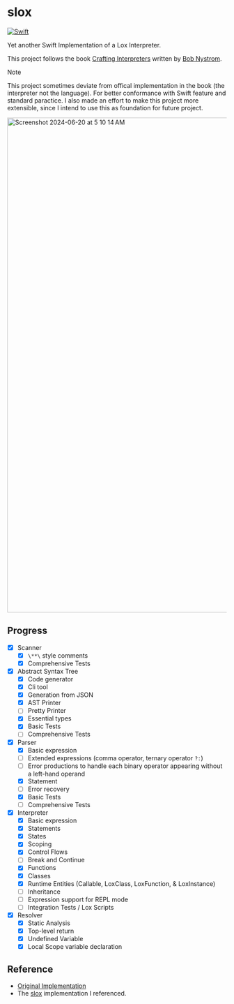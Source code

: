 # slox

[![Swift](https://github.com/theSalted/slox/actions/workflows/swift.yml/badge.svg)](https://github.com/theSalted/slox/actions/workflows/swift.yml)

Yet another Swift Implementation of a Lox Interpreter.

This project follows the book [Crafting Interpreters](http://www.craftinginterpreters.com/) written by [Bob Nystrom](https://twitter.com/munificentbob).

> [!NOTE]  
> This project sometimes deviate from offical implementation in the book (the interpreter not the language). For better conformance with Swift feature and standard paractice. I also made an effort to make this project more extensible, since I intend to use this as foundation for future project. 

<img width="1134" alt="Screenshot 2024-06-20 at 5 10 14 AM" src="https://github.com/theSalted/slox/assets/30554090/dc473ba3-6825-4769-93c5-9c974ae84920">


## Progress
- [x] Scanner
  - [x] `\**\` style comments
  - [x] Comprehensive Tests
- [x] Abstract Syntax Tree
  - [x] Code generator 
  - [x] Cli tool 
  - [x] Generation from JSON
  - [x] AST Printer
  - [ ] Pretty Printer
  - [x] Essential types 
  - [x] Basic Tests
  - [ ] Comprehensive Tests
- [x] Parser
  - [x] Basic expression
  - [ ] Extended expressions (comma operator, ternary operator `?:`)
  - [ ] Error productions to handle each binary operator appearing without a left-hand operand
  - [x] Statement
  - [ ] Error recovery
  - [x] Basic Tests
  - [ ] Comprehensive Tests
- [x] Interpreter
  - [x] Basic expression
  - [x] Statements
  - [x] States
  - [x] Scoping
  - [x] Control Flows
  - [ ] Break and Continue
  - [x] Functions
  - [x] Classes
  - [x] Runtime Entities (Callable, LoxClass, LoxFunction, & LoxInstance)
  - [ ] Inheritance 
  - [ ] Expression support for REPL mode
  - [ ] Integration Tests / Lox Scripts
- [x] Resolver
  - [x] Static Analysis
  - [x] Top-level return
  - [x] Undefined Variable
  - [x] Local Scope variable declaration

## Reference
- [Original Implementation](https://github.com/munificent/craftinginterpreters)
- The [slox](https://github.com/alexito4/slox) implementation I referenced.
